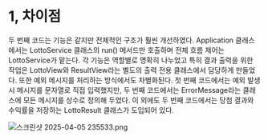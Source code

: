 # 1, 차이점
두 번째 코드는 기능은 같지만 전체적인 구조가 훨씬 개선하였다. Application 클래스에서는 LottoService 클래스의 run() 메서드만 호출하며 전체 흐름 제어는 LottoService가 맡는다. 각 기능은 역할별로 명확히 나누었고 특히 결과 출력을 위한 작업은 LottoView와 ResultView라는 별도의 출력 전용 클래스에서 담당하게 만들었다. 또한 예외 메시지를 처리하는 방식에서도 차별화된다. 첫 번째 코드에서는 예외 발생 시 메시지를 문자열로 직접 입력했지만, 두 번째 코드에서는 ErrorMessage라는 클래스에 모든 메시지를 상수로 정의해 두었다. 이 외에도 두 번째 코드에서는 당첨 결과와 수익률을 저장하는 LottoResult 클래스가 도입되어 있다.

![스크린샷 2025-04-05 235533.png](..%2F..%2F..%2F..%2F..%2F..%2F%EC%8A%A4%ED%81%AC%EB%A6%B0%EC%83%B7%202025-04-05%20235533.png)